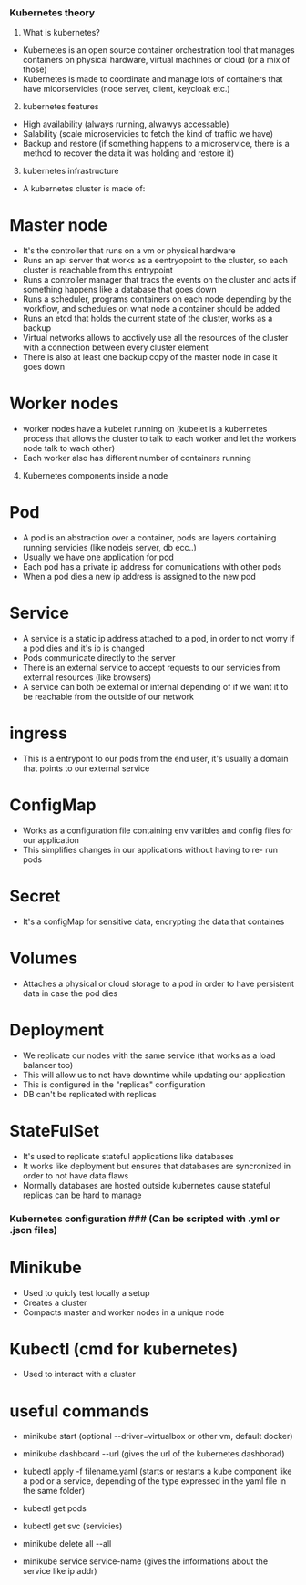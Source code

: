 ### Kubernetes theory ###

1) What is kubernetes?

- Kubernetes is an open source container orchestration tool that manages containers on physical hardware, virtual machines or cloud (or a mix of those)
- Kubernetes is made to coordinate and manage lots of containers that have micorservicies (node server, client, keycloak etc.)


2) kubernetes features

- High availability (always running, alwawys accessable)
- Salability (scale microservicies to fetch the kind of traffic we have)
- Backup and restore (if something happens to a microservice, there is a method to recover the data it was holding and restore it)


3) kubernetes infrastructure
- A kubernetes cluster is made of:

# Master node 
- It's the controller that runs on a vm or physical hardware
- Runs an api server that works as a eentryopoint to the cluster, so each cluster is reachable from this entrypoint
- Runs a controller manager that tracs the events on the cluster and acts if something happens like a database that goes down
- Runs a scheduler, programs containers on each node depending by the workflow, and schedules on what node a container should be added
- Runs an etcd that holds the current state of the cluster, works as a backup
- Virtual networks allows to acctively use all the resources of the cluster with a connection between every cluster element
- There is also at least one backup copy of the master node in case it goes down

# Worker nodes 
- worker nodes have a kubelet running on (kubelet is a kubernetes process that allows the cluster to talk to each worker and let the workers node talk to wach other)
- Each worker also has different number of containers running


4) Kubernetes components inside a node

# Pod
- A pod is an abstraction over a container, pods are layers containing running servicies (like nodejs server, db ecc..)
- Usually we have one application for pod
- Each pod has a private ip address for comunications with other pods
- When a pod dies a new ip address is assigned to the new pod

# Service
- A service is a static ip address attached to a pod, in order to not worry if a pod dies and it's ip is changed
- Pods communicate directly to the server 
- There is an external service to accept requests to our servicies from external resources (like browsers)
- A service can both be external or internal depending of if we want it to be reachable from the outside of our network

# ingress
- This is a entrypont to our pods from the end user, it's usually a domain that points to our external service

# ConfigMap
- Works as a configuration file containing env varibles and config files for our application
- This simplifies changes in our applications without having to re- run pods
# Secret
- It's a configMap for sensitive data, encrypting the data that containes

# Volumes
- Attaches a physical or cloud storage to a pod in order to have persistent data in case the pod dies

# Deployment
- We replicate our nodes with the same service (that works as a load balancer too)
- This will allow us to not have downtime while updating our application
- This is configured in the "replicas" configuration
- DB can't be replicated with replicas

# StateFulSet
- It's used to replicate stateful applications like databases
- It works like deployment but ensures that databases are syncronized in order to not have data flaws
- Normally databases are hosted outside kubernetes cause stateful replicas can be hard to manage

### Kubernetes configuration ### (Can be scripted with .yml or .json files)

# Minikube

- Used to quicly test locally a setup
- Creates a cluster
- Compacts master and worker nodes in a unique node

# Kubectl (cmd for kubernetes)

- Used to interact with a cluster

 # useful commands

- minikube start (optional --driver=virtualbox or other vm, default docker)

- minikube dashboard --url (gives the url of the kubernetes dashborad)

 - kubectl apply -f filename.yaml (starts or restarts a kube component like a pod or a service, depending of the type expressed in the yaml file in the same folder)

 - kubectl get pods

 - kubectl get svc (servicies)

 - minikube delete all --all

 - minikube service service-name (gives the informations about the service like ip addr)


